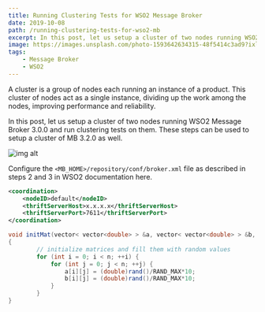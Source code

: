 ```yaml
---
title: Running Clustering Tests for WSO2 Message Broker
date: 2019-10-08
path: /running-clustering-tests-for-wso2-mb
excerpt: In this post, let us setup a cluster of two nodes running WSO2 Message Broker 3.0.0 and run clustering tests on them. These steps can be used to setup a cluster of MB 3.2.0 as well.
image: https://images.unsplash.com/photo-1593642634315-48f5414c3ad9?ixlib=rb-1.2.1&ixid=eyJhcHBfaWQiOjEyMDd9&auto=format&fit=crop&w=1950&q=80
tags: 
    - Message Broker
    - WSO2
---
```

A cluster is a group of nodes each running an instance of a product. This cluster of nodes act as a single instance, dividing up the work among the nodes, improving performance and reliability.

In this post, let us setup a cluster of two nodes running WSO2 Message Broker 3.0.0 and run clustering tests on them. These steps can be used to setup a cluster of MB 3.2.0 as well.

![img alt](https://images.unsplash.com/photo-1593642634315-48f5414c3ad9?ixlib=rb-1.2.1&ixid=eyJhcHBfaWQiOjEyMDd9&auto=format&fit=crop&w=1950&q=80)

Configure the `<MB_HOME>/repository/conf/broker.xml` file as described in steps 2 and 3 in WSO2 documentation here.

```xml
<coordination>
    <nodeID>default</nodeID>
    <thriftServerHost>x.x.x.x</thriftServerHost>
    <thriftServerPort>7611</thriftServerPort>
</coordination>
```

```java
void initMat(vector< vector<double> > &a, vector< vector<double> > &b, int n)
{
		// initialize matrices and fill them with random values
		for (int i = 0; i < n; ++i) {
			for (int j = 0; j < n; ++j) {
				a[i][j] = (double)rand()/RAND_MAX*10;
				b[i][j] = (double)rand()/RAND_MAX*10;
			}
		}
}
```